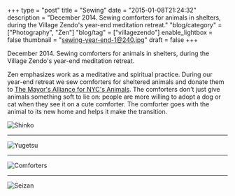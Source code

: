 +++
type = "post"
title = "Sewing"
date = "2015-01-08T21:24:32"
description = "December 2014. Sewing comforters for animals in shelters, during the Village Zendo's year-end meditation retreat."
"blog/category" = ["Photography", "Zen"]
"blog/tag" = ["villagezendo"]
enable_lightbox = false
thumbnail = "sewing-year-end-1@240.jpg"
draft = false
+++

<p>December 2014. Sewing comforters for animals in shelters, during the Village Zendo's year-end meditation retreat.</p>
<p>Zen emphasizes work as a meditative and spiritual practice. During our year-end retreat we sew comforters for sheltered animals and donate them to <a href="http://www.animalalliancenyc.org/help/other/comforters.htm">The Mayor's Alliance for NYC's Animals</a>. The comforters don't just give animals something soft to lie on: people are more willing to adopt a dog or cat when they see it on a cute comforter. The comforter goes with the animal to its new home and helps it make the transition.</p>
<p><img style="display:block; margin-left:auto; margin-right:auto;" src="sewing-year-end-1.jpg" alt="Shinko" title="Shinko" /></p>
<hr />
<p><img style="display:block; margin-left:auto; margin-right:auto;" src="sewing-year-end-2.jpg" alt="Yugetsu" title="Yugetsu" /></p>
<hr />
<p><img style="display:block; margin-left:auto; margin-right:auto;" src="sewing-year-end-3.jpg" alt="Comforters" title="Comforters" /></p>
<hr />
<p><img style="display:block; margin-left:auto; margin-right:auto;" src="sewing-year-end-4.jpg" alt="Seizan" title="Seizan" /></p>
    